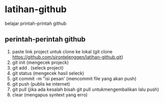 # latihan-github
belajar printah-printah github

## perintah-perintah github
1. paste link project untuk clone ke lokal (git clone https://github.com/sirontelenggen/latihan-github.git)
2. git init (mengecek projeck)
3. git add . (seleck project)
4. git status (mengecek hasil seleck)
5. git commit -m "isi pesan' (mencommit file yang akan push)
6. git push (publis ke internet)
7. git pull (jika ada kesalah bisah git pull untukmengembalikan lalu push)
8. clear (mengapus syntext yang erro)